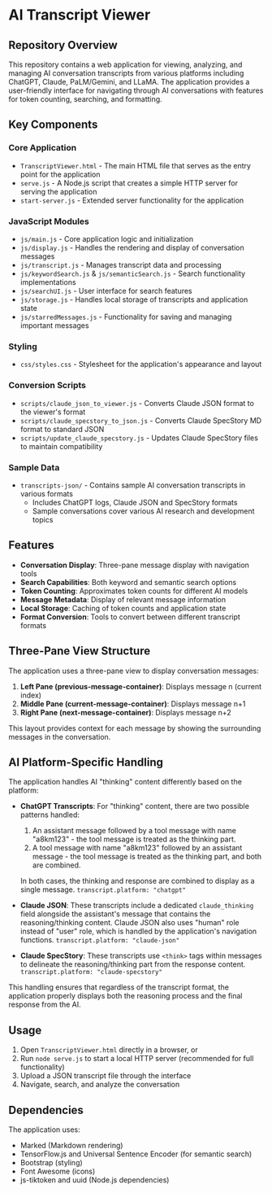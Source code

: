 # AI Transcript Viewer

## Repository Overview

This repository contains a web application for viewing, analyzing, and managing AI conversation transcripts from various platforms including ChatGPT, Claude, PaLM/Gemini, and LLaMA. The application provides a user-friendly interface for navigating through AI conversations with features for token counting, searching, and formatting.

## Key Components

### Core Application
- `TranscriptViewer.html` - The main HTML file that serves as the entry point for the application
- `serve.js` - A Node.js script that creates a simple HTTP server for serving the application
- `start-server.js` - Extended server functionality for the application

### JavaScript Modules
- `js/main.js` - Core application logic and initialization
- `js/display.js` - Handles the rendering and display of conversation messages
- `js/transcript.js` - Manages transcript data and processing
- `js/keywordSearch.js` & `js/semanticSearch.js` - Search functionality implementations
- `js/searchUI.js` - User interface for search features
- `js/storage.js` - Handles local storage of transcripts and application state
- `js/starredMessages.js` - Functionality for saving and managing important messages

### Styling
- `css/styles.css` - Stylesheet for the application's appearance and layout

### Conversion Scripts
- `scripts/claude_json_to_viewer.js` - Converts Claude JSON format to the viewer's format
- `scripts/claude_specstory_to_json.js` - Converts Claude SpecStory MD format to standard JSON
- `scripts/update_claude_specstory.js` - Updates Claude SpecStory files to maintain compatibility

### Sample Data
- `transcripts-json/` - Contains sample AI conversation transcripts in various formats
  - Includes ChatGPT logs, Claude JSON and SpecStory formats
  - Sample conversations cover various AI research and development topics

## Features

- **Conversation Display**: Three-pane message display with navigation tools
- **Search Capabilities**: Both keyword and semantic search options
- **Token Counting**: Approximates token counts for different AI models
- **Message Metadata**: Display of relevant message information
- **Local Storage**: Caching of token counts and application state
- **Format Conversion**: Tools to convert between different transcript formats

## Three-Pane View Structure

The application uses a three-pane view to display conversation messages:

1. **Left Pane (previous-message-container)**: Displays message n (current index)
2. **Middle Pane (current-message-container)**: Displays message n+1
3. **Right Pane (next-message-container)**: Displays message n+2

This layout provides context for each message by showing the surrounding messages in the conversation.

## AI Platform-Specific Handling

The application handles AI "thinking" content differently based on the platform:

- **ChatGPT Transcripts**: For "thinking" content, there are two possible patterns handled: 
  1. An assistant message followed by a tool message with name "a8km123" - the tool message is treated as the thinking part.
  2. A tool message with name "a8km123" followed by an assistant message - the tool message is treated as the thinking part, and both are combined.
  
  In both cases, the thinking and response are combined to display as a single message. `transcript.platform: "chatgpt"`

- **Claude JSON**: These transcripts include a dedicated `claude_thinking` field alongside the assistant's message that contains the reasoning/thinking content. Claude JSON also uses "human" role instead of "user" role, which is handled by the application's navigation functions. `transcript.platform: "claude-json"`

- **Claude SpecStory**: These transcripts use `<think>` tags within messages to delineate the reasoning/thinking part from the response content. `transcript.platform: "claude-specstory"`

This handling ensures that regardless of the transcript format, the application properly displays both the reasoning process and the final response from the AI.

## Usage

1. Open `TranscriptViewer.html` directly in a browser, or
2. Run `node serve.js` to start a local HTTP server (recommended for full functionality)
3. Upload a JSON transcript file through the interface
4. Navigate, search, and analyze the conversation

## Dependencies

The application uses:
- Marked (Markdown rendering)
- TensorFlow.js and Universal Sentence Encoder (for semantic search)
- Bootstrap (styling)
- Font Awesome (icons)
- js-tiktoken and uuid (Node.js dependencies) 